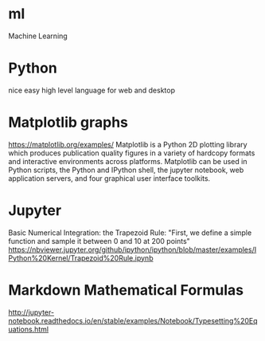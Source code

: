 # ml
Machine Learning 

# Python
nice easy high level language for web and desktop

# Matplotlib graphs
https://matplotlib.org/examples/
Matplotlib is a Python 2D plotting library which produces publication quality figures in a variety of hardcopy formats and interactive environments across platforms. Matplotlib can be used in Python scripts, the Python and IPython shell, the jupyter notebook, web application servers, and four graphical user interface toolkits.

# Jupyter
Basic Numerical Integration: the Trapezoid Rule:
"First, we define a simple function and sample it between 0 and 10 at 200 points"
https://nbviewer.jupyter.org/github/ipython/ipython/blob/master/examples/IPython%20Kernel/Trapezoid%20Rule.ipynb

# Markdown Mathematical Formulas
http://jupyter-notebook.readthedocs.io/en/stable/examples/Notebook/Typesetting%20Equations.html

